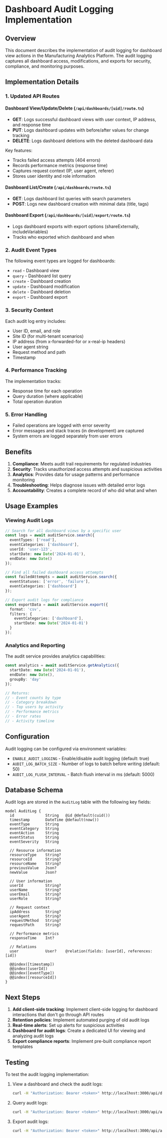 # Dashboard Audit Logging Implementation

## Overview
This document describes the implementation of audit logging for dashboard view actions in the Manufacturing Analytics Platform. The audit logging captures all dashboard access, modifications, and exports for security, compliance, and monitoring purposes.

## Implementation Details

### 1. Updated API Routes

#### Dashboard View/Update/Delete (`/api/dashboards/[uid]/route.ts`)
- **GET**: Logs successful dashboard views with user context, IP address, and response time
- **PUT**: Logs dashboard updates with before/after values for change tracking
- **DELETE**: Logs dashboard deletions with the deleted dashboard data

Key features:
- Tracks failed access attempts (404 errors)
- Records performance metrics (response time)
- Captures request context (IP, user agent, referer)
- Stores user identity and role information

#### Dashboard List/Create (`/api/dashboards/route.ts`)
- **GET**: Logs dashboard list queries with search parameters
- **POST**: Logs new dashboard creation with minimal data (title, tags)

#### Dashboard Export (`/api/dashboards/[uid]/export/route.ts`)
- Logs dashboard exports with export options (shareExternally, includeVariables)
- Tracks who exported which dashboard and when

### 2. Audit Event Types

The following event types are logged for dashboards:

- `read` - Dashboard view
- `query` - Dashboard list query
- `create` - Dashboard creation
- `update` - Dashboard modification
- `delete` - Dashboard deletion
- `export` - Dashboard export

### 3. Security Context

Each audit log entry includes:
- User ID, email, and role
- Site ID (for multi-tenant scenarios)
- IP address (from x-forwarded-for or x-real-ip headers)
- User agent string
- Request method and path
- Timestamp

### 4. Performance Tracking

The implementation tracks:
- Response time for each operation
- Query duration (where applicable)
- Total operation duration

### 5. Error Handling

- Failed operations are logged with error severity
- Error messages and stack traces (in development) are captured
- System errors are logged separately from user errors

## Benefits

1. **Compliance**: Meets audit trail requirements for regulated industries
2. **Security**: Tracks unauthorized access attempts and suspicious activities
3. **Analytics**: Provides data for usage patterns and performance monitoring
4. **Troubleshooting**: Helps diagnose issues with detailed error logs
5. **Accountability**: Creates a complete record of who did what and when

## Usage Examples

### Viewing Audit Logs

```typescript
// Search for all dashboard views by a specific user
const logs = await auditService.search({
  eventTypes: ['read'],
  eventCategories: ['dashboard'],
  userId: 'user-123',
  startDate: new Date('2024-01-01'),
  endDate: new Date()
});

// Find all failed dashboard access attempts
const failedAttempts = await auditService.search({
  eventStatuses: ['error', 'failure'],
  eventCategories: ['dashboard']
});

// Export audit logs for compliance
const exportData = await auditService.export({
  format: 'csv',
  filters: {
    eventCategories: ['dashboard'],
    startDate: new Date('2024-01-01')
  }
});
```

### Analytics and Reporting

The audit service provides analytics capabilities:

```typescript
const analytics = await auditService.getAnalytics({
  startDate: new Date('2024-01-01'),
  endDate: new Date(),
  groupBy: 'day'
});

// Returns:
// - Event counts by type
// - Category breakdown
// - Top users by activity
// - Performance metrics
// - Error rates
// - Activity timeline
```

## Configuration

Audit logging can be configured via environment variables:

- `ENABLE_AUDIT_LOGGING` - Enable/disable audit logging (default: true)
- `AUDIT_LOG_BATCH_SIZE` - Number of logs to batch before writing (default: 50)
- `AUDIT_LOG_FLUSH_INTERVAL` - Batch flush interval in ms (default: 5000)

## Database Schema

Audit logs are stored in the `AuditLog` table with the following key fields:

```prisma
model AuditLog {
  id              String   @id @default(cuid())
  timestamp       DateTime @default(now())
  eventType       String
  eventCategory   String
  eventAction     String
  eventStatus     String
  eventSeverity   String
  
  // Resource information
  resourceType    String?
  resourceId      String?
  resourceName    String?
  previousValue   Json?
  newValue        Json?
  
  // User information
  userId          String?
  userName        String?
  userEmail       String?
  userRole        String?
  
  // Request context
  ipAddress       String?
  userAgent       String?
  requestMethod   String?
  requestPath     String?
  
  // Performance metrics
  responseTime    Int?
  
  // Relations
  user            User?    @relation(fields: [userId], references: [id])
  
  @@index([timestamp])
  @@index([userId])
  @@index([eventType])
  @@index([resourceId])
}
```

## Next Steps

1. **Add client-side tracking**: Implement client-side logging for dashboard interactions that don't go through API routes
2. **Retention policies**: Implement automated purging of old audit logs
3. **Real-time alerts**: Set up alerts for suspicious activities
4. **Dashboard for audit logs**: Create a dedicated UI for viewing and analyzing audit logs
5. **Export compliance reports**: Implement pre-built compliance report templates

## Testing

To test the audit logging implementation:

1. View a dashboard and check the audit logs:
   ```bash
   curl -H "Authorization: Bearer <token>" http://localhost:3000/api/dashboards/dashboard-123
   ```

2. Query audit logs:
   ```bash
   curl -H "Authorization: Bearer <token>" http://localhost:3000/api/audit/logs?eventCategory=dashboard
   ```

3. Export audit logs:
   ```bash
   curl -H "Authorization: Bearer <token>" http://localhost:3000/api/audit/export?format=csv
   ```